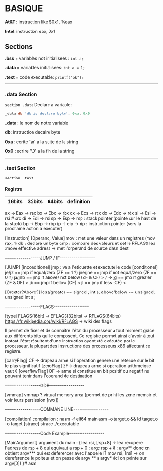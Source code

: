 # BASIQUE

**At&T** : instruction like $0x1, %eax

**Intel**: instruction eax, 0x1

## Sections

**.bss** = variables not initialisees : ```int a;```

**.data** = variables initialisees: ```int a = 1;```

**.text** = code executable: ```printf("ok");```

___

### .data Section 

```section .data```
Declare a variable:
```asm
_data db 'db is declare byte', 0xa, 0x0 
```
**_data** : le nom de notre variable

**db**: instruction decalre byte

**0xa** : ecrite '\n' a la suite de la string

**0x0** : ecrire '\0' a la fin de la string

___

### .text Section

```section .text```
#### Registre 

16bits | 32bits | 64bits | definition
--- | --- | ---| ---
ax -> Eax -> rax
bx -> Ebx -> rbx
cx -> Ecs -> rcx
dx -> Edx -> rdx
si -> Esi -> rsi # src
di -> Edi -> rsi
sp -> Esp -> rsp : stack pointer (pointe sur le haut de la stack)
bp -> Ebp -> rbp
ip -> eip -> rip : instruction pointer (vers la prochaine action a executer)

[Instruction] [Operand, Value]
mov : met une valeur dans un registres (mov rax, 1)
db : declare un byte
cmp : compare des valeurs et set le RFLAGS
lea :move effective adress -> met l'orperand de source dasn dest 

------------------JUMP / IF------------------

[JUMP]
[inconditionel]
jmp <etiquette> : va a l'etiquette <etiquette> et exectute le code
[conditionel]
je/jz == jmp if equal/zero (ZF == 1 ?)
jne/jne == jmp if not equal/zero (ZF == 0 ?)
ja/jnb == jmp if above/ not below (ZF & CF) > / => 
jg == jmp if greater (ZF & OF) >
jb == jmp if bellow (CF) <
jl == jmp if less (CF) <

[Greater?Above?]
less/greater == signed ; int a;
above/below == unsigned; unsigned int a ;

------------------FLAGS------------------

[type]
FLAGS(16bit) -> EFLAGS(32bits) -> RFLAGS(64bits)
https://fr.wikipedia.org/wiki/RFLAGS -> wiki des flags

Il permet de fixer et de connaître l'état du processeur à tout moment grâce aux différents bits qui le composent.
Ce registre permet ainsi d'avoir à tout instant l'état résultant d'une instruction ayant été exécutée par le processeur,
la plupart des instructions des processeurs x86 affectant ce registre.

[carryFlag] 
CF -> drapeau arme si l'operation genere une retenue sur le bit le plus significatif
[zeroFlag]
ZF-> drapeau arme si operation arithmeique vaut 0
[overflowFlag]
OF -> arme si constitue un bit positif ou negatif ne pouvant tenir dans l'operand de destination

------------------GDB------------------

[vmmap]
vmmap ? virtual memory area (permet de print les zone memoir et voir leurs persission [rwx])

------------------COMMANE LINE------------------

[compilation]
compilation : nasm -f elf64 main.asm -o target.o && ld target.o -o target
[strace]
strace ./executable

------------------Code Example------------------

[MainArgument]
argument du main : {
lea rsi, [rsp+8] -> lea recupere l'adress de rsp + 8 qui equivaut a 
rsp + 0 : argc
rsp + 8 : argv**
donc on obtient argv*** qui est deferencer avec l'appelle []
mov rsi, [rsi] -> on dereference le poiteur et on passe de argv ** a argv* (ici on pointe sur argv[0])
}# asm
